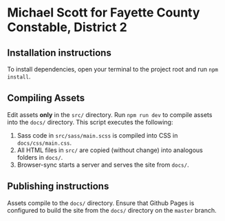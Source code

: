 # Michael Scott for Fayette County Constable, District 2

## Installation instructions

To install dependencies, open your terminal to the project root and run `npm install`.

## Compiling Assets

Edit assets **only** in the `src/` directory. Run `npm run dev` to compile assets into the `docs/` directory. This script executes the following:

1. Sass code in `src/sass/main.scss` is compiled into CSS in `docs/css/main.css`.
2. All HTML files in `src/` are copied (without change) into analogous folders in `docs/`.
3. Browser-sync starts a server and serves the site from `docs/`.

## Publishing instructions

Assets compile to the `docs/` directory. Ensure that Github Pages is configured to build the site from the `docs/` directory on the `master` branch.
